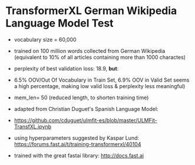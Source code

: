 # TransformerXL German Wikipedia Language Model Test 
- vocabulary size = 60,000
- trained on 100 million words collected from German Wikipedia (equivalent to 10% of all articles containing more than 1000 charactes)
- perplexity of best validation loss: 18.9, **but**:
- 6.5% OOV/Out Of Vocabulary in Train Set, 6.9% OOV in Valid Set seems a high percentage, making low valid loss & perplexity less meaningful)
- mem_len= 50 (reduced length, to shorten training time)

- adapted from Christian Duguet's Spanish Language Model:
- https://github.com/cduguet/ulmfit-es/blob/master/ULMFit-TransfXL.ipynb
- using hyperparameters suggested by Kaspar Lund: https://forums.fast.ai/t/training-transformerxl/40104

- trained with the great fastai library: http://docs.fast.ai
